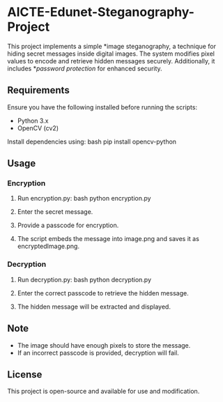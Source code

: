 # AICTE-Edunet-Steganography-Project

This project implements a simple *image steganography, a technique for hiding secret messages inside digital images. The system modifies pixel values to encode and retrieve hidden messages securely. Additionally, it includes **password protection* for enhanced security.


## Requirements

Ensure you have the following installed before running the scripts:

- Python 3.x
- OpenCV (cv2)

Install dependencies using:
bash
pip install opencv-python


## Usage

### Encryption
1. Run encryption.py:
bash
python encryption.py

2. Enter the secret message.
3. Provide a passcode for encryption.
4. The script embeds the message into image.png and saves it as encryptedImage.png.

### Decryption
1. Run decryption.py:
bash
python decryption.py

2. Enter the correct passcode to retrieve the hidden message.
3. The hidden message will be extracted and displayed.

## Note
- The image should have enough pixels to store the message.
- If an incorrect passcode is provided, decryption will fail.
## License
This project is open-source and available for use and modification.
